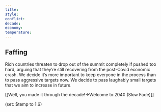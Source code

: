 ```yaml
---
title: 
style: 
conflict: 
decade: 
economy: 
temperature: 
---
```


## Faffing


Rich countries threaten to drop out of the summit completely if pushed too hard, arguing that they’re still recovering from the post-Covid economic crash. We decide it’s more important to keep everyone in the process than to pass aggressive targets now. We decide to pass laughably small targets that we aim to increase in future.

[[Well, you made it through the decade!->Welcome to 2040 (Slow Fade)]]

(set: $temp to 1.6)
